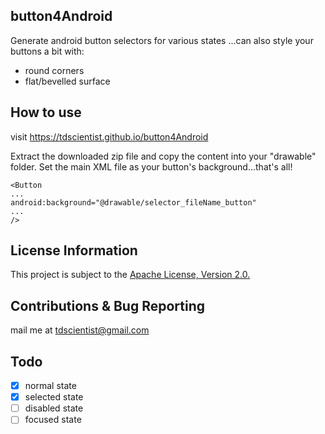 ## button4Android ##
Generate android button selectors for various states
...can also style your buttons a bit with:

* round corners
* flat/bevelled surface


## How to use ##
visit https://tdscientist.github.io/button4Android

Extract the downloaded zip file and copy the content into your "drawable" folder.
Set the main XML file as your button's background...that's all!
 ```
 <Button
...
android:background="@drawable/selector_fileName_button"
... 
/>
```
## License Information ##
This project is subject to the [Apache License, Version 2.0.](http://apache.org/licenses/LICENSE-2.0.html)

## Contributions & Bug Reporting ##
mail me at tdscientist@gmail.com 

 
## Todo ##
- [x] normal state
- [x] selected state
- [ ] disabled state
- [ ] focused state
